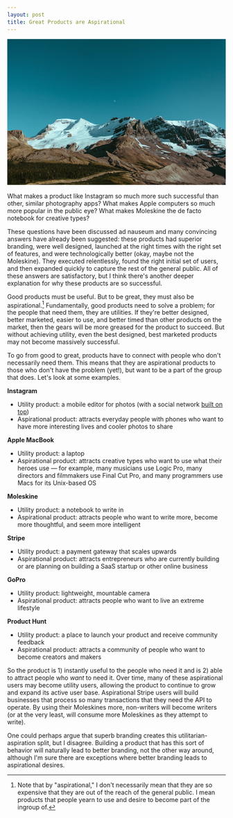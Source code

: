 ```yaml
---
layout: post
title: Great Products are Aspirational
---
```


![Mountains](/images/mountains.jpg)

What makes a product like Instagram so much more such successful than other, similar photography apps? What makes Apple computers so much more popular in the public eye? What makes Moleskine the de facto notebook for creative types?

These questions have been discussed ad nauseum and many convincing answers have already been suggested: these products had superior branding, were well designed, launched at the right times with the right set of features, and were technologically better (okay, maybe not the Moleskine). They executed relentlessly, found the right initial set of users, and then expanded quickly to capture the rest of the general public. All of these answers are satisfactory, but I think there's another deeper explanation for why these products are so successful.

Good products must be useful. But to be great, they must also be aspirational.[^1] Fundamentally, good products need to solve a problem; for the people that need them, they are utilities. If they're better designed, better marketed, easier to use, and better timed than other products on the market, then the gears will be more greased for the product to succeed. But without achieving utility, even the best designed, best marketed products may not become massively successful.

To go from good to great, products have to connect with people who don't necessarily need them. This means that they are aspirational products to those who don't have the problem (yet!), but want to be a part of the group that does. Let's look at some examples.

**Instagram**

* Utility product: a mobile editor for photos (with a social network [built on top](http://cdixon.org/2015/01/31/come-for-the-tool-stay-for-the-network/))
* Aspirational product: attracts everyday people with phones who want to have more interesting lives and cooler photos to share

**Apple MacBook**

* Utility product: a laptop
* Aspirational product: attracts creative types who want to use what their heroes use — for example, many musicians use Logic Pro, many directors and filmmakers use Final Cut Pro, and many programmers use Macs for its Unix-based OS

**Moleskine**

* Utility product: a notebook to write in
* Aspirational product: attracts people who want to write more, become more thoughtful, and seem more intelligent

**Stripe**

* Utility product: a payment gateway that scales upwards
* Aspirational product: attracts entrepreneurs who are currently building or are planning on building a SaaS startup or other online business

**GoPro**

* Utility product: lightweight, mountable camera
* Aspirational product: attracts people who want to live an extreme lifestyle

**Product Hunt**

* Utility product: a place to launch your product and receive community feedback
* Aspirational product: attracts a community of people who want to become creators and makers

So the product is 1) instantly useful to the people who need it and is 2) able to attract people who *want* to need it. Over time, many of these aspirational users may become utility users, allowing the product to continue to grow and expand its active user base. Aspirational Stripe users will build businesses that process so many transactions that they need the API to operate. By using their Moleskines more, non-writers will become writers (or at the very least, will consume more Moleskines as they attempt to write).

One could perhaps argue that superb branding creates this utilitarian-aspiration split, but I disagree. Building a product that has this sort of behavior will naturally lead to better branding, not the other way around, although I'm sure there are exceptions where better branding leads to aspirational desires.

[^1]: Note that by "aspirational," I don't necessarily mean that they are so expensive that they are out of the reach of the general public. I mean products that people yearn to use and desire to become part of the ingroup of.
